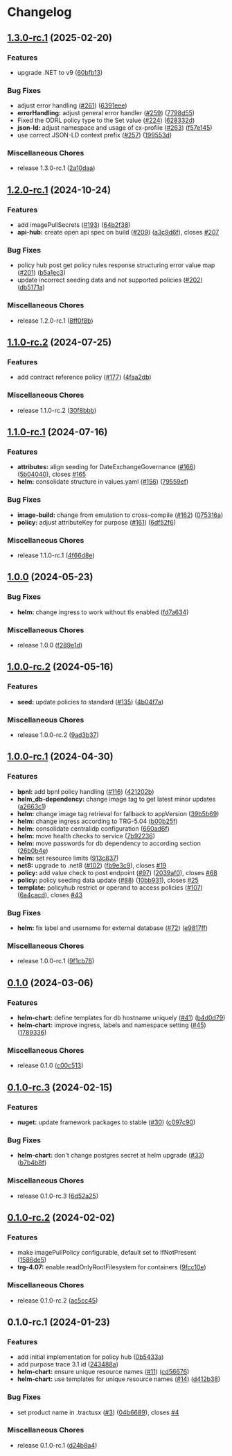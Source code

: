 # Changelog

## [1.3.0-rc.1](https://github.com/eclipse-tractusx/policy-hub/compare/v1.2.0...v1.3.0-rc.1) (2025-02-20)


### Features

* upgrade .NET to v9 ([60bfb13](https://github.com/eclipse-tractusx/policy-hub/commit/60bfb13daa550ef19337e96d628f15c68ccfd533))


### Bug Fixes

* adjust error handling ([#261](https://github.com/eclipse-tractusx/policy-hub/issues/261)) ([6391eee](https://github.com/eclipse-tractusx/policy-hub/commit/6391eeed236020299b6342f34e9b1ec088759fd5))
* **errorHandling:** adjust general error handler ([#259](https://github.com/eclipse-tractusx/policy-hub/issues/259)) ([7798d55](https://github.com/eclipse-tractusx/policy-hub/commit/7798d553f920a381188ed5a2ffabfc5a5bdeacb9))
* Fixed the ODRL policy type to the Set value ([#224](https://github.com/eclipse-tractusx/policy-hub/issues/224)) ([628332d](https://github.com/eclipse-tractusx/policy-hub/commit/628332d331416aa3c88e7c5bee33efaabb75efe0))
* **json-ld:** adjust namespace and usage of cx-profile ([#263](https://github.com/eclipse-tractusx/policy-hub/issues/263)) ([f57e145](https://github.com/eclipse-tractusx/policy-hub/commit/f57e1455a29b474ee38a44ef25695548c983ee7c))
* use correct JSON-LD context prefix ([#257](https://github.com/eclipse-tractusx/policy-hub/issues/257)) ([199553d](https://github.com/eclipse-tractusx/policy-hub/commit/199553dc7dd2b0ca429e87514081ebd7e1f8fa8b))


### Miscellaneous Chores

* release 1.3.0-rc.1 ([2a10daa](https://github.com/eclipse-tractusx/policy-hub/commit/2a10daaa5727557543ad1ec737173eeab60b2820))

## [1.2.0-rc.1](https://github.com/eclipse-tractusx/policy-hub/compare/v1.1.0-rc.2...v1.2.0-rc.1) (2024-10-24)


### Features

* add imagePullSecrets ([#193](https://github.com/eclipse-tractusx/policy-hub/issues/193)) ([64b2f38](https://github.com/eclipse-tractusx/policy-hub/commit/64b2f380c22b9cdfabda393327a50cf4ace1e579))
* **api-hub:** create open api spec on build ([#209](https://github.com/eclipse-tractusx/policy-hub/issues/209)) ([a3c9d6f](https://github.com/eclipse-tractusx/policy-hub/commit/a3c9d6f121e49b4f02999229b51e4fd1d4772bbc)), closes [#207](https://github.com/eclipse-tractusx/policy-hub/issues/207)


### Bug Fixes

* policy hub  post get policy rules response structuring error value map ([#201](https://github.com/eclipse-tractusx/policy-hub/issues/201)) ([b5a1ec3](https://github.com/eclipse-tractusx/policy-hub/commit/b5a1ec3a09a8c7f2325f4f159aa89ca8429e6d2a))
* update incorrect seeding data and not supported policies ([#202](https://github.com/eclipse-tractusx/policy-hub/issues/202)) ([db5171a](https://github.com/eclipse-tractusx/policy-hub/commit/db5171a65f47ec71ebceac479121391d753cc500))


### Miscellaneous Chores

* release 1.2.0-rc.1 ([8ff0f8b](https://github.com/eclipse-tractusx/policy-hub/commit/8ff0f8bd3b430f4b7c970c3b843100f5abd85869))

## [1.1.0-rc.2](https://github.com/eclipse-tractusx/policy-hub/compare/v1.1.0-rc.1...v1.1.0-rc.2) (2024-07-25)


### Features

* add contract reference policy ([#177](https://github.com/eclipse-tractusx/policy-hub/issues/177)) ([4faa2db](https://github.com/eclipse-tractusx/policy-hub/commit/4faa2db2f0e0286effd0714b7f9be7e8b3aff812))


### Miscellaneous Chores

* release 1.1.0-rc.2 ([30f8bbb](https://github.com/eclipse-tractusx/policy-hub/commit/30f8bbb013efcb6ce4f7c03843f2f033581cb295))

## [1.1.0-rc.1](https://github.com/eclipse-tractusx/policy-hub/compare/v1.0.0...v1.1.0-rc.1) (2024-07-16)


### Features

* **attributes:** align seeding for DateExchangeGovernance ([#166](https://github.com/eclipse-tractusx/policy-hub/issues/166)) ([5b04040](https://github.com/eclipse-tractusx/policy-hub/commit/5b04040da08671344a98ce3d37d086f3874055b1)), closes [#165](https://github.com/eclipse-tractusx/policy-hub/issues/165)
* **helm:** consolidate structure in values.yaml ([#156](https://github.com/eclipse-tractusx/policy-hub/issues/156)) ([79559ef](https://github.com/eclipse-tractusx/policy-hub/commit/79559efa0f4ba13c50e51ac427a54abbbfcdd271))


### Bug Fixes

* **image-build:** change from emulation to cross-compile ([#162](https://github.com/eclipse-tractusx/policy-hub/issues/162)) ([075316a](https://github.com/eclipse-tractusx/policy-hub/commit/075316ab0ac4337982273ce50d9a44382e40b496))
* **policy:** adjust attributeKey for purpose ([#161](https://github.com/eclipse-tractusx/policy-hub/issues/161)) ([6df52f6](https://github.com/eclipse-tractusx/policy-hub/commit/6df52f6f7a78b7378801aa95c6b46655e94832da))


### Miscellaneous Chores

* release 1.1.0-rc.1 ([4f66d8e](https://github.com/eclipse-tractusx/policy-hub/commit/4f66d8e602e50553fb46bb5bfb0f544daa324f59))

## [1.0.0](https://github.com/eclipse-tractusx/policy-hub/compare/v1.0.0-rc.2...v1.0.0) (2024-05-23)


### Bug Fixes

* **helm:** change ingress to work without tls enabled ([fd7a634](https://github.com/eclipse-tractusx/policy-hub/commit/fd7a634125d2f3ae9313f541ffec0c352059c535))


### Miscellaneous Chores

* release 1.0.0 ([f289e1d](https://github.com/eclipse-tractusx/policy-hub/commit/f289e1d20ba8adee5e98de3b089188c8eae39e4d))

## [1.0.0-rc.2](https://github.com/eclipse-tractusx/policy-hub/compare/v1.0.0-rc.1...v1.0.0-rc.2) (2024-05-16)


### Features

* **seed:** update policies to standard ([#135](https://github.com/eclipse-tractusx/policy-hub/issues/135)) ([4b04f7a](https://github.com/eclipse-tractusx/policy-hub/commit/4b04f7a60da6a5039a46bd7daf7f3a6c2b86c89b))


### Miscellaneous Chores

* release 1.0.0-rc.2 ([9ad3b37](https://github.com/eclipse-tractusx/policy-hub/commit/9ad3b3713236395e063e148bd51892f02a69ab3f))

## [1.0.0-rc.1](https://github.com/eclipse-tractusx/policy-hub/compare/v0.1.0...v1.0.0-rc.1) (2024-04-30)


### Features

* **bpnl:** add bpnl policy handling ([#116](https://github.com/eclipse-tractusx/policy-hub/issues/116)) ([421202b](https://github.com/eclipse-tractusx/policy-hub/commit/421202b80a8916a0747c39135905eea0479a2540))
* **helm_db-dependency:** change image tag to get latest minor updates ([a2663c1](https://github.com/eclipse-tractusx/policy-hub/commit/a2663c16e260eb33dd969c36d15a1ea77821efd6))
* **helm:** change image tag retrieval for fallback to appVersion ([39b5b69](https://github.com/eclipse-tractusx/policy-hub/commit/39b5b6953c0a3c72f10c66ecc71b097144ac02ae))
* **helm:** change ingress according to TRG-5.04 ([b00b25f](https://github.com/eclipse-tractusx/policy-hub/commit/b00b25f1cd684bddbaf2461c1405db3321a929d8))
* **helm:** consolidate centralidp configuration ([660ad6f](https://github.com/eclipse-tractusx/policy-hub/commit/660ad6faec42d14a9e5d2f139a6a0488506fb06c))
* **helm:** move health checks to service ([7b92236](https://github.com/eclipse-tractusx/policy-hub/commit/7b9223693fe7a65a33d01fd25ee7c51fa2f788a5))
* **helm:** move passwords for db dependency to according section ([26b0b4e](https://github.com/eclipse-tractusx/policy-hub/commit/26b0b4e688742f59ead334253a19d9715d04729d))
* **helm:** set resource limits ([913c837](https://github.com/eclipse-tractusx/policy-hub/commit/913c837a6750eca2362a6197f67cf60e7a9e1e70))
* **net8:** upgrade to .net8 ([#102](https://github.com/eclipse-tractusx/policy-hub/issues/102)) ([fb9e3c9](https://github.com/eclipse-tractusx/policy-hub/commit/fb9e3c944bbee02f5800ab99095ffb439bc91dd3)), closes [#19](https://github.com/eclipse-tractusx/policy-hub/issues/19)
* **policy:** add value check to post endpoint ([#97](https://github.com/eclipse-tractusx/policy-hub/issues/97)) ([2039af0](https://github.com/eclipse-tractusx/policy-hub/commit/2039af081fe41add04518a0932948e989967dbac)), closes [#68](https://github.com/eclipse-tractusx/policy-hub/issues/68)
* **policy:** policy seeding data update ([#88](https://github.com/eclipse-tractusx/policy-hub/issues/88)) ([10bb931](https://github.com/eclipse-tractusx/policy-hub/commit/10bb931387e93260d84bdacf59f1fcd77b76e169)), closes [#25](https://github.com/eclipse-tractusx/policy-hub/issues/25)
* **template:** policyhub restrict or operand to access policies ([#107](https://github.com/eclipse-tractusx/policy-hub/issues/107)) ([6a4cacd](https://github.com/eclipse-tractusx/policy-hub/commit/6a4cacd607325fecf08ce567c13b2d3bacd2e636)), closes [#43](https://github.com/eclipse-tractusx/policy-hub/issues/43)


### Bug Fixes

* **helm:** fix label and username for external database ([#72](https://github.com/eclipse-tractusx/policy-hub/issues/72)) ([e9817ff](https://github.com/eclipse-tractusx/policy-hub/commit/e9817ffd1d38db9525338e965248f7375a592857))


### Miscellaneous Chores

* release 1.0.0-rc.1 ([9f1cb78](https://github.com/eclipse-tractusx/policy-hub/commit/9f1cb78344b742bf7a834369d99720a6ff5eeaff))

## [0.1.0](https://github.com/eclipse-tractusx/policy-hub/compare/v0.1.0-rc.3...v0.1.0) (2024-03-06)


### Features

* **helm-chart:** define templates for db hostname uniquely ([#41](https://github.com/eclipse-tractusx/policy-hub/issues/41)) ([b4d0d79](https://github.com/eclipse-tractusx/policy-hub/commit/b4d0d79feca3ff0238d22f1f8ba9b8addb461023))
* **helm-chart:** improve ingress, labels and namespace setting ([#45](https://github.com/eclipse-tractusx/policy-hub/issues/45)) ([1789336](https://github.com/eclipse-tractusx/policy-hub/commit/178933624765f7849b2253d24076e58dbac49224))

### Miscellaneous Chores

* release 0.1.0 ([c00c513](https://github.com/eclipse-tractusx/policy-hub/commit/c00c513e7a614245805ca55b63bc76d4eb35b055))

## [0.1.0-rc.3](https://github.com/eclipse-tractusx/policy-hub/compare/v0.1.0-rc.2...v0.1.0-rc.3) (2024-02-15)


### Features

* **nuget:** update framework packages to stable ([#30](https://github.com/eclipse-tractusx/policy-hub/issues/30)) ([c097c90](https://github.com/eclipse-tractusx/policy-hub/commit/c097c905b8280a65065dffa6524d0dd4bda7d0be))

### Bug Fixes

* **helm-chart:** don't change postgres secret at helm upgrade ([#33](https://github.com/eclipse-tractusx/policy-hub/issues/33)) ([b7b4b8f](https://github.com/eclipse-tractusx/policy-hub/commit/b7b4b8fbff2286a4cf12c3783d6f9bff05cf717b))

### Miscellaneous Chores

* release 0.1.0-rc.3 ([6d52a25](https://github.com/eclipse-tractusx/policy-hub/commit/6d52a25d6effcf1f9753249d1f45fa24e0e43208))

## [0.1.0-rc.2](https://github.com/eclipse-tractusx/policy-hub/compare/v0.1.0-rc.1...v0.1.0-rc.2) (2024-02-02)


### Features

* make imagePullPolicy configurable, default set to IfNotPresent ([1586de5](https://github.com/eclipse-tractusx/policy-hub/commit/1586de5d6322a92db28dc2f1e3457091087b965c))
* **trg-4.07:** enable readOnlyRootFilesystem for containers ([9fcc10e](https://github.com/eclipse-tractusx/policy-hub/commit/9fcc10ec743ea3cbeb5a3026e7161789ceee7339))


### Miscellaneous Chores

* release 0.1.0-rc.2 ([ac5cc45](https://github.com/eclipse-tractusx/policy-hub/commit/ac5cc45df8c73556d636b9a18adbf3cda2d39f27))

## 0.1.0-rc.1 (2024-01-23)


### Features

* add initial implementation for policy hub ([0b5433a](https://github.com/eclipse-tractusx/policy-hub/commit/0b5433a989e34a4fce9b12ac0f7ef3a09b2a86d4))
* add purpose trace 3.1 id ([243488a](https://github.com/eclipse-tractusx/policy-hub/commit/243488aece1731481a5aebd67f2b8de961987cbd))
* **helm-chart:** ensure unique resource names ([#11](https://github.com/eclipse-tractusx/policy-hub/issues/11)) ([cd56676](https://github.com/eclipse-tractusx/policy-hub/commit/cd56676f49073a032d0905d5dcb637898d983ec2))
* **helm-chart:** use templates for unique resource names ([#14](https://github.com/eclipse-tractusx/policy-hub/issues/14)) ([d412b38](https://github.com/eclipse-tractusx/policy-hub/commit/d412b389fd45e2aec2e8db20dc64d70f41a2d563))


### Bug Fixes

* set product name in .tractusx ([#3](https://github.com/eclipse-tractusx/policy-hub/issues/3)) ([04b6689](https://github.com/eclipse-tractusx/policy-hub/commit/04b668933812737a691d118662ccdd349a14909b)), closes [#4](https://github.com/eclipse-tractusx/policy-hub/issues/4)


### Miscellaneous Chores

* release 0.1.0-rc.1 ([d24b8a4](https://github.com/eclipse-tractusx/policy-hub/commit/d24b8a426a151addc31b52806e4e4c8a0270741a))
